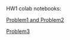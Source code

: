 HW1 colab notebooks:

[Problem1 and Problem2](https://colab.research.google.com/drive/1aMZcJqAnfNXNQM8-bTLnmVT836Yi6Ars)

[Problem3](https://colab.research.google.com/drive/1REPUXJHcI133GspindTENldDgmDx5fvE)
